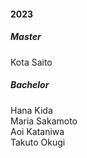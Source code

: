 #### 2023
##### Master
Kota Saito
##### Bachelor
Hana Kida\
Maria Sakamoto\
Aoi Kataniwa\
Takuto Okugi
